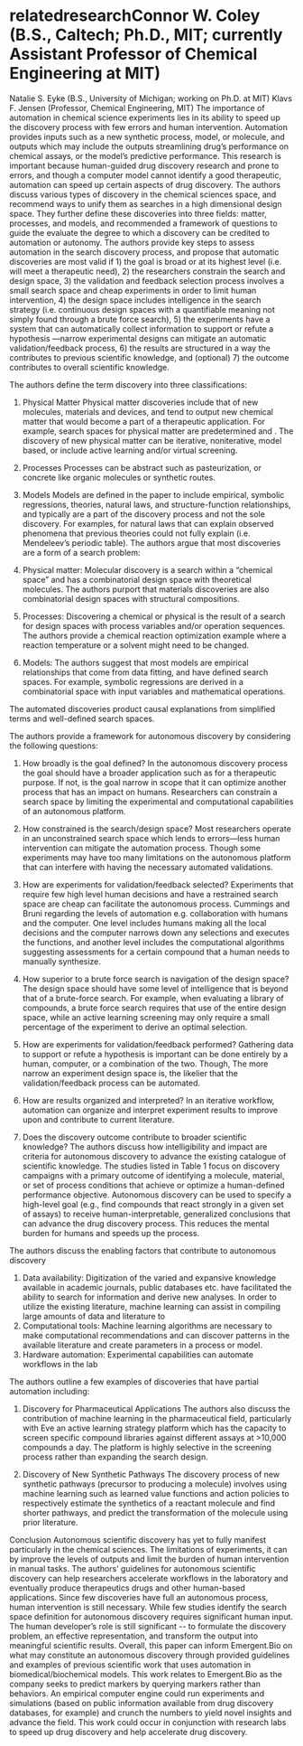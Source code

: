 # relatedresearchConnor W. Coley (B.S., Caltech; Ph.D., MIT; currently Assistant Professor of Chemical Engineering at MIT)
Natalie S. Eyke (B.S., University of Michigan; working on Ph.D. at MIT)
Klavs F. Jensen (Professor, Chemical Engineering, MIT)
The importance of automation in chemical science experiments lies in its ability to speed up the discovery process with few errors and human intervention. Automation provides inputs such as a new synthetic process, model, or molecule, and outputs which may include the outputs streamlining drug’s performance on chemical assays, or the model’s predictive performance. This research is important because human-guided drug discovery research and prone to errors, and though a computer model cannot identify a good therapeutic, automation can speed up certain aspects of drug discovery. 
The authors discuss various types of discovery in the chemical sciences space, and recommend ways to unify them as searches in a high dimensional design space. They further define these discoveries into three fields: matter, processes, and models, and recommended a framework of questions to guide the evaluate the degree to which a discovery can be credited to automation or autonomy. The authors provide key steps to assess automation in the search discovery process, and propose that automatic discoveries are most valid if 1) the goal is broad or at its highest level (i.e. will meet a therapeutic need), 2) the researchers constrain the search and design space, 3) the validation and feedback selection process involves a small search space and cheap experiments in order to limit human intervention, 4) the design space includes intelligence in the search strategy (i.e. continuous design spaces with a quantifiable meaning not simply found through a brute force search), 5) the experiments have a system that can automatically collect information to support or refute a hypothesis —narrow experimental designs can mitigate an automatic validation/feedback process, 6) the results are structured in a way the contributes to previous scientific knowledge, and (optional) 7) the outcome contributes to overall scientific knowledge.

The authors define the term discovery into three classifications:  
1.	Physical Matter 
Physical matter discoveries include that of new molecules, materials and devices, and tend to output new chemical matter that would become a part of a therapeutic application. For example, search spaces for physical matter are predetermined and . The discovery of new physical matter can be iterative, noniterative, model based, or include active learning and/or virtual screening. 

2.	Processes
Processes can be abstract such as pasteurization, or concrete like organic molecules or synthetic routes. 

3.	Models
Models are defined in the paper to include empirical, symbolic regressions, theories, natural laws, and structure-function relationships, and typically are a part of the discovery process and not the sole discovery. For examples, for natural laws that can explain observed phenomena that previous theories could not fully explain (i.e. Mendeleev’s periodic table). 
The authors argue that most discoveries are a form of a search problem: 
1. Physical matter: Molecular discovery is a search within a “chemical space” and has a combinatorial design space with theoretical molecules. The authors purport that materials discoveries are also combinatorial design spaces with structural compositions. 
2. Processes: Discovering a chemical or physical is the result of a search for design spaces with process variables and/or operation sequences. The authors provide a chemical reaction optimization example where a reaction temperature or a solvent might need to be changed. 
3. Models: The authors suggest that most models are empirical relationships that come from data fitting, and have defined search spaces. For example, symbolic regressions are derived in a combinatorial space with input variables and mathematical operations. 

The automated discoveries product causal explanations from simplified terms and well-defined search spaces. 

The authors provide a framework for autonomous discovery by considering the following questions:
1. How broadly is the goal defined?
In the autonomous discovery process the goal should have a broader application such as for a therapeutic purpose. If not, is the goal narrow in scope that it can optimize another process that has an impact on humans. Researchers can constrain a search space by limiting the experimental and computational capabilities of an autonomous platform. 

2. How constrained is the search/design space?
Most researchers operate in an unconstrained search space which lends to errors—less human intervention can mitigate the automation process. Though some experiments may have too many limitations on the autonomous platform that can interfere with having the necessary automated validations. 

3. How are experiments for validation/feedback selected?
Experiments that require few high level human decisions and have a restrained search space are cheap can facilitate the autonomous process. Cummings and Bruni regarding the levels of automation e.g. collaboration with humans and the computer. One level includes humans making all the local decisions and the computer narrows down any selections and executes the functions, and another level includes the computational algorithms suggesting assessments for a certain compound that a human needs to manually synthesize.  

4. How superior to a brute force search is navigation of the design space?
The design space should have some level of intelligence that is beyond that of a brute-force search. For example, when evaluating a library of compounds, a brute force search requires that use of the entire design space, while an active learning screening may only require a small percentage of the experiment to derive an optimal selection. 

5. How are experiments for validation/feedback performed?
Gathering data to support or refute a hypothesis is important can be done entirely by a human, computer, or a combination of the two. Though, The more narrow an experiment design space is, the likelier that the validation/feedback process can be automated.

6. How are results organized and interpreted?
In an iterative workflow, automation can organize and interpret experiment results to improve upon and contribute to current literature. 

7. Does the discovery outcome contribute to broader scientific knowledge?
The authors discuss how intelligibility and impact are criteria for autonomous discovery to advance the existing catalogue of scientific knowledge. The studies listed in Table 1 focus on discovery campaigns with a primary outcome of identifying a molecule, material, or set of process conditions that achieve or optimize a human-defined performance objective. Autonomous discovery can be used to specify a high-level goal (e.g., find compounds that react strongly in a given set of assays) to receive human-interpretable, generalized conclusions that can advance the drug discovery process. This reduces the mental burden for humans and speeds up the process.

The authors discuss the enabling factors that contribute to autonomous discovery
1.	Data availability: Digitization of the varied and expansive knowledge available in academic journals, public databases etc. have facilitated the ability to search for information and derive new analyses. In order to utilize the existing literature, machine learning can assist in compiling large amounts of data and literature to 
2.	Computational tools: Machine learning algorithms are necessary to make computational recommendations and can discover patterns in the available literature and create parameters in a process or model. 
3.	Hardware automation: Experimental capabilities can automate workflows in the lab

The authors outline a few examples of discoveries that have partial automation including: 
1. Discovery for Pharmaceutical Applications
The authors also discuss the contribution of machine learning in the pharmaceutical field, particularly with Eve an active learning strategy platform which has the capacity to screen specific compound libraries against different assays at >10,000 compounds a day. The platform is highly selective in the screening process rather than expanding the search design. 

2. Discovery of New Synthetic Pathways
The discovery process of new synthetic pathways (precursor to producing a molecule) involves using machine learning such as learned value functions and action policies to respectively estimate the synthetics of a reactant molecule and find shorter pathways, and predict the transformation of the molecule using prior literature.

Conclusion
Autonomous scientific discovery has yet to fully manifest particularly in the chemical sciences. The limitations of experiments, it can by improve the levels of outputs and limit the burden of human intervention in manual tasks. The authors’ guidelines for autonomous scientific discovery can help researchers accelerate workflows in the laboratory and eventually produce therapeutics drugs and other human-based applications. Since few discoveries have full an autonomous process, human intervention is still necessary. While few studies identify the search space definition for autonomous discovery requires significant human input. The human developer’s role is still significant -- to formulate the discovery problem, an effective representation, and transform the output into meaningful scientific results. 
Overall, this paper can inform Emergent.Bio on what may constitute an autonomous discovery through provided guidelines and examples of previous scientific work that uses automation in biomedical/biochemical models. This work relates to Emergent.Bio as the company seeks to predict markers by querying markers rather than behaviors. An empirical computer engine could run experiments and simulations (based on public information available from drug discovery databases, for example) and crunch the numbers to yield novel insights and advance the field. This work could occur in conjunction with research labs to speed up drug discovery and help accelerate drug discovery.
